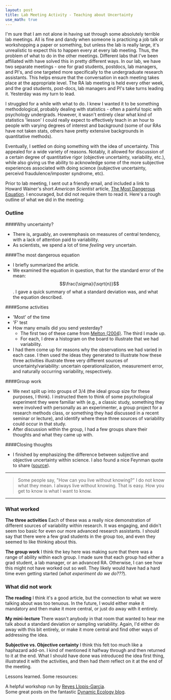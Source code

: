 ```yaml
---
layout: post
title: Lab Meeting Activity - Teaching about Uncertainty
use_math: true
---
```


I'm sure that I am not alone in having sat through some absolutely terrible lab meetings.  All is fine and dandy when someone is practicing a job talk or workshopping a paper or something, but unless the lab is really large, it's unrealistic to expect this to happen every at every lab meeting.  Thus, the problem of what to do in the other meetings.  Different labs that I've been affiliated with have solved this in pretty different ways.  In our lab, we have two separate meetings - one for grad students, postdocs, lab managers, and PI's, and one targeted more specifically to the undergraduate research assistants.  This helps ensure that the conversation in each meeting takes place at the appropriate level.  The RA lab meeting is held every other week, and the grad students, post-docs, lab managers and PI's take turns leading it.  Yesterday was my turn to lead.

I struggled for a while with what to do.  I knew I wanted it to be something methodological, probably dealing with statistics - often a painful topic with psychology undergrads.  However, it wasn't entirely clear what kind of statistics 'lesson' I could really expect to effectively teach in an hour to people with varying degrees of interest and background (some of our RAs have not taken stats, others have pretty extensive backgrounds in quantitative methods).

Eventually, I settled on doing something with the idea of uncertainty.  This appealed for a wide variety of reasons.  Notably, it allowed for discussion of a certain degree of quantitative rigor (objective uncertainty, variability, etc.), while also giving us the ability to acknowledge some of the more subjective experiences associated with doing science (subjective uncertainty, perceivd fraudulence/imposter syndrome, etc).

Prior to lab meeting, I sent out a friendly email, and included a link to Howard Wainer's short *American Scientist* article, [The Most Dangerous Equation][ref1].  I encouraged, but did not require them to read it.  Here's a rough outline of what we did in the meeting:

### Outline

####Why uncertainty?
* There is, arguably, an overemphasis on measures of central tendency, with a lack of attention paid to variability.
* As scientists, we spend a lot of time *feeling* very uncertain.

####The most dangerous equation
* I briefly summarized the article.
* We examined the equation in question, that for the standard error of the mean: $$\frac{\sigma}{\sqrt{n}}$$.  I gave a quick summary of what a standard deviation was, and what the equation described.

####Some activities
* 'Most' of the time
* 'F' test
* How many emails did you send yesterday?
  + The first two of these came from [Melton (2004)][ref2].  The third I made up.
  + For each, I drew a histogram on the board to illustrate that we had variability.
* I had them come up for reasons why the observations we had varied in each case.  I then used the ideas they generated to illustrate how these three activities illustrate three very different sources of uncertainty/variability: uncertain operationalization, measurement error, and naturally occurring variability, respectively.

####Group work
* We next split up into groups of 3/4 (the ideal group size for these purposes, I think).  I instructed them to think of some psychological experiment they were familiar with (e.g., a classic study, something they were involved with personally as an experimenter, a group project for a research methods class, or something they had discussed in a recent seminar or lecture), and identify where these three sources of variability could occur in that study.
* After discussion within the group, I had a few groups share their thoughts and what they came up with.

####Closing thoughts
* I finished by emphasizing the difference between subjective and objective uncertainty within science.  I also found a nice Feynman quote to share ([source][ref3]).

------------------------
>Some people say, "How can you live without knowing?"  I do not know what they mean.  I always live without knowing.  That is easy.  How you get to know is what I want to know.

------------------------

### What worked

**The three activities**
Each of these was a really nice demonstration of different sources of variability within research.  It was engaging, and didn't seem too basic for even our more advanced research assistants.  I should say that there were a few grad students in the group too, and even they seemed to like thinking about this.

**The group work**
I think the key here was making sure that there was a range of ability within each group.  I made sure that each group had either a grad student, a lab manager, or an advanced RA.  Otherwise, I can see how this might not have worked out so well.  They likely would have had a hard time even getting started (*what experiment do we do???*).

### What did not work

**The reading**
I think it's a good article, but the connection to what we were talking about was too tenuous.  In the future, I would either make it mandatory and then make it more central, or just do away with it entirely.

**My mini-lecture**
There wasn't anybody in that room that wanted to hear me talk about a standard deviation or sampling variability.  Again, I'd either do away with this bit entirely, or make it more central and find other ways of addressing the idea.

**Subjective vs. Objective certainty**
I think this felt too much like a haphazard add-on.  I kind of mentioned it halfway through and then returned to it at the end.  What I should have done was introduced the idea first thing, illustrated it with the activities, and then had *them* reflect on it at the end of the meeting.

Lessons learned.  Some resources:

A helpful workshop run by [Reyes Llopis-Garcia][ref4].<br>
Some great posts on the fantastic [Dynamic Ecology blog][ref5].

[ref1]: <http://nsmn1.uh.edu/dgraur/niv/themostdangerousequation.pdf>
[ref2]: <http://www.amstat.org/publications/jse/v12n2/melton.html>
[ref3]: <http://people.westminstercollege.edu/faculty/ccline/courses/hon221/feynman.pdf>
[ref4]: <http://laic.columbia.edu/author/1501198000/>
[ref5]: <http://dynamicecology.wordpress.com/>
